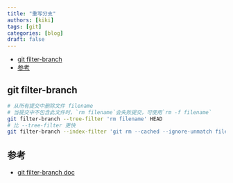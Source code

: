```yaml
---
title: "重写分支"
authors: [kiki]
tags: [git]
categories: [blog]
draft: false
---
```


- [git filter-branch](#git-filter-branch)
- [参考](#%e5%8f%82%e8%80%83)

## git filter-branch

```sh
# 从所有提交中删除文件 filename
# 当提交中不包含此文件时，`rm filename`会失败提交，可使用`rm -f filename`
git filter-branch --tree-filter 'rm filename' HEAD
# 比 --tree-filter 更快
git filter-branch --index-filter 'git rm --cached --ignore-unmatch filename' HEAD
```

## 参考

- [git filter-branch doc](https://git-scm.com/docs/git-filter-branch)
